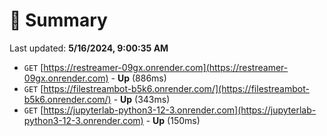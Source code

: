 # 📖 Summary
Last updated: **5/16/2024, 9:00:35 AM**

- `GET` [https://restreamer-09gx.onrender.com](https://restreamer-09gx.onrender.com) - **Up** (886ms)
- `GET` [https://filestreambot-b5k6.onrender.com/](https://filestreambot-b5k6.onrender.com/) - **Up** (343ms)
- `GET` [https://jupyterlab-python3-12-3.onrender.com](https://jupyterlab-python3-12-3.onrender.com) - **Up** (150ms)
